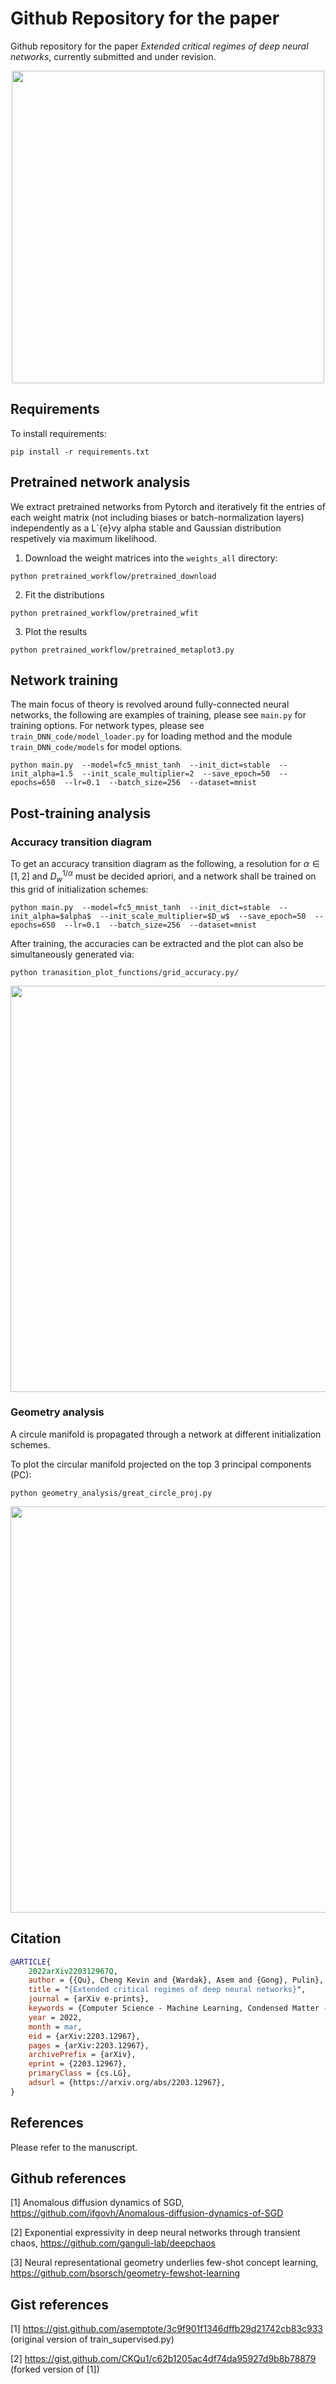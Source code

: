 # Github Repository for the paper

Github repository for the paper *Extended critical regimes of deep neural networks*, currently submitted and under revision.

<p align="center">
<img src="https://github.com/CKQu1/anderson-criticality-dnn/blob/master/readme_figs/phasetransition_schematic1024_1.jpg" width="500">
</p>
  
## Requirements

To install requirements:

````
pip install -r requirements.txt
````


## Pretrained network analysis

We extract pretrained networks from Pytorch and iteratively fit the entries of each weight matrix (not including biases or batch-normalization layers) independently as a L\`{e}vy alpha stable and Gaussian distribution respetively via maximum likelihood.

1. Download the weight matrices into the `weights_all` directory:

`python pretrained_workflow/pretrained_download`

2. Fit the distributions

`python pretrained_workflow/pretrained_wfit`

3. Plot the results

`python pretrained_workflow/pretrained_metaplot3.py`


## Network training

The main focus of theory is revolved around fully-connected neural networks, the following are examples of training, please see `main.py` for training options. For network types, please see `train_DNN_code/model_loader.py` for loading method and the module `train_DNN_code/models` for model options.

`python main.py  --model=fc5_mnist_tanh  --init_dict=stable  --init_alpha=1.5  --init_scale_multiplier=2  --save_epoch=50  --epochs=650  --lr=0.1  --batch_size=256  --dataset=mnist`


## Post-training analysis

### Accuracy transition diagram

To get an accuracy transition diagram as the following, a resolution for $\alpha \in [1,2]$ and $D_w^{1/\alpha}$ must be decided apriori, and a network shall be trained on this grid of initialization schemes:

`python main.py  --model=fc5_mnist_tanh  --init_dict=stable  --init_alpha=$alpha$  --init_scale_multiplier=$D_w$  --save_epoch=50  --epochs=650  --lr=0.1  --batch_size=256  --dataset=mnist`

After training, the accuracies can be extracted and the plot can also be simultaneously generated via:

`python tranasition_plot_functions/grid_accuracy.py/`

<p align="center">
<img src="https://github.com/CKQu1/anderson-criticality-dnn/blob/master/readme_figs/fc10_mnist_tanh_grid_testacc_early_6501024_1.jpg" width="650">
</p>

### Geometry analysis

A circule manifold is propagated through a network at different initialization schemes.

To plot the circular manifold projected on the top 3 principal components (PC):

`python geometry_analysis/great_circle_proj.py`

<p align="center">
<img src="https://github.com/CKQu1/anderson-criticality-dnn/blob/master/readme_figs/proj3d_alpha%3D100.jpg" width="650">
</p>

## Citation

```bibtex
@ARTICLE{
    2022arXiv220312967Q,
    author = {{Qu}, Cheng Kevin and {Wardak}, Asem and {Gong}, Pulin},       
    title = "{Extended critical regimes of deep neural networks}",        
    journal = {arXiv e-prints},      
    keywords = {Computer Science - Machine Learning, Condensed Matter - Disordered Systems and Neural Networks, Condensed Matter - Statistical Mechanics, Computer Science - Artificial Intelligence, Statistics - Machine Learning},     
    year = 2022,         
    month = mar,        
    eid = {arXiv:2203.12967},          
    pages = {arXiv:2203.12967},        
    archivePrefix = {arXiv},
    eprint = {2203.12967},       
    primaryClass = {cs.LG}, 
    adsurl = {https://arxiv.org/abs/2203.12967},       
}
```


## References

Please refer to the manuscript.


## Github references

[1] Anomalous diffusion dynamics of SGD, https://github.com/ifgovh/Anomalous-diffusion-dynamics-of-SGD

[2] Exponential expressivity in deep neural networks through transient chaos, https://github.com/ganguli-lab/deepchaos

[3] Neural representational geometry underlies few-shot concept learning, https://github.com/bsorsch/geometry-fewshot-learning

## Gist references

[1] https://gist.github.com/asemptote/3c9f901f1346dffb29d21742cb83c933 (original version of train_supervised.py)

[2] https://gist.github.com/CKQu1/c62b1205ac4df74da95927d9b8b78879 (forked version of [1])

